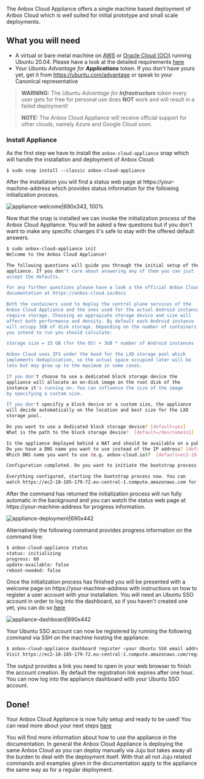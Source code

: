 The Anbox Cloud Appliance offers a single machine based deployment of Anbox Cloud
which is well suited for initial prototype and small scale deployments.

## What you will need

* A virtual or bare metal machine on [AWS](https://aws.amazon.com/) or [Oracle Cloud (OCI)](https://www.oracle.com/cloud/) running Ubuntu 20.04. Please have a look at the detailed requirements  [here](https://discourse.ubuntu.com/t/requirements/17734)
* Your *Ubuntu Advantage for **Applications*** token. If you don't have yours yet, get it from https://ubuntu.com/advantage or speak to your Canonical representative

> **WARNING:** The *Ubuntu Advantage for **Infrastructure*** token every user gets for free for personal use does **NOT** work and will result in a failed deployment!

> **NOTE:** The Anbox Cloud Appliance will receive official support for other clouds, namely Azure and Google Cloud soon.

### Install Appliance

As the first step we have to install the `anbox-cloud-appliance` snap which will handle the installation and deployment of Anbox Cloud:

    $ sudo snap install --classic anbox-cloud-appliance

After the installation you will find a status web page at https://your-machine-address which provides status information for the following initialization process.

![appliance-welcome|690x343, 100%](upload://yIGZThPljsjPyRAVQVFkZOiVVNF.png)

Now that the snap is installed we can invoke the initialization process of the Anbox Cloud Appliance. You will be asked a few questions but if you don't want to make any specific changes it's safe to stay with the offered default answers.

```bash
$ sudo anbox-cloud-appliance init
Welcome to the Anbox Cloud Appliance!

The following questions will guide you through the initial setup of the
appliance. If you don't care about answering any of them you can just
accept the defaults.

For any further questions please have a look a the official Anbox Cloud
documentation at https://anbox-cloud.io/docs

Both the containers used to deploy the control plane services of the
Anbox Cloud Appliance and the ones used for the actual Android instances
require storage. Choosing an appropiate storage device and size will
affect both performance and density. By default each Android instance
will occupy 3GB of disk storage. Depending on the number of containers
you intend to run you should calculate:

storage size = 15 GB (for the OS) + 3GB * number of Android instances

Anbox Cloud uses ZFS under the hood for the LXD storage pool which
implements deduplication, so the actual space occupied later will be
less but may grow up to the maximum in some cases.

If you don't choose to use a dedicated block storage device the
appliance will allocate an on-disk image on the root disk of the
instance it's running on. You can influence the size of the image
by specifying a custom size.

If you don't specifiy a block device or a custom size, the appliance
will decide automatically on the location and best size for the LXD
storage pool.

Do you want to use a dedicated block storage device? [default=yes]
What is the path to the block storage device?  [default=/dev/nvme1n1]

Is the appliance deployed behind a NAT and should be available on a public address? [default=yes]
Do you have a DNS name you want to use instead of the IP address? [default=yes]
Which DNS name you want to use (e.g. anbox-cloud.io)?  [default=ec2-18-185-179-72.eu-central-1.compute.amazonaws.com]

Configuration completed. Do you want to initiate the bootstrap process now? [default=yes]

Everything configured, starting the bootstrap process now. You can
watch https://ec2-18-185-179-72.eu-central-1.compute.amazonaws.com for progress updates
```

After the command has returned the initialization process will run fully automatic in the background and you can watch the status web page at https://your-machine-address for progress information.

![appliance-deployment|690x442](upload://5Eti9Lj0Q4VpYmpEvVMzK4fjkxH.png)

Alternatively the following command provides progress information on the command line:

```bash
$ anbox-cloud-appliance status
status: initializing
progress: 60
update-available: false
reboot-needed: false
```

Once the initialization process has finished you will be presented with a welcome page on https://your-machine-address with instructions on how to register a user account with your installation. You will need an Ubuntu SSO account in order to log into the dashboard, so if you haven't created one yet, you can do so [here](https://login.ubuntu.com)

![appliance-dashboard|690x442](upload://l4EPbQr1NcsD78r3K03F3ISjiL2.png)

Your Ubuntu SSO account can now be registered by running the following command via SSH on the machine hosting the appliance:

```bash
$ anbox-cloud-appliance dashboard register <your Ubuntu SSO email address>
Visit https://ec2-18-185-179-72.eu-central-1.compute.amazonaws.com/register?token=eyJ0eXAiOiJKV1QiLCJhbGciOiJIUzI1NiJ9.eyJlbWFpbCI6InNpbW9uLmZlbHNAY2Fub25pY2FsLmNvbSIsImV4cCI6MTYyMzMxNzU0N30.0YVd8paPyU6b_5evf76t0Kf_1w20mHecNiI26jTWg1s to finish your registration
```

The output provides  a link you need to open in your web browser to finish the account creation. By default the registration link expires after one hour.  You can now log into the appliance dashboard with your Ubuntu SSO account.

## Done!

Your Anbox Cloud Appliance is now fully setup and ready to be used! You can read more about your next steps [here](https://discourse.ubuntu.com/t/getting-started/17756)

You will find more information about how to use the appliance in the documentation. In general the Anbox Cloud Appliance is deploying the same Anbox Cloud as you can deploy manually via Juju but takes away all the burden to deal with the deployment itself. With that all not Juju related commands and examples given in the documentation apply to the appliance the same way as for a regular deployment.
